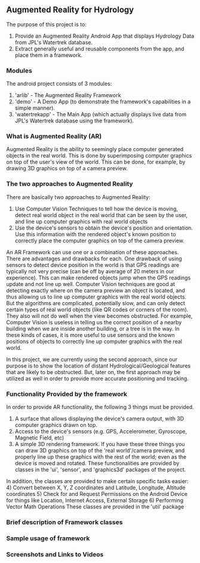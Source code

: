 ## Augmented Reality for Hydrology
The purpose of this project is to:
1) Provide an Augmented Reality Android App that displays Hydrology Data from JPL's Watertrek database.
2) Extract generally useful and reusable components from the app, and place them in a framework.

### Modules
The android project consists of 3 modules:
1) 'arlib' - The Augmented Reality Framework
2) 'demo' - A Demo App (to demonstrate the framework's capabilities in a simple manner).
3) 'watertrekapp' - The Main App (which actually displays live data from JPL's Watertrek database using the framework).

### What is Augmented Reality (AR)
Augmented Reality is the ability to seemingly place computer generated objects in the real world. This is done by superimposing computer graphics on top of the user's view of the world. This can be done, for example, by drawing 3D graphics on top of a camera preview.

### The two approaches to Augmented Reality
There are basically two approaches to Augmented Reality:

1) Use Computer Vision Techniques to tell how the device is moving, detect real world object in the real world that can be seen by the user, and line up computer graphics with real world objects
2) Use the device's sensors to obtain the device's position and orientation. Use this information with the rendered object's known position to correctly place the computer graphics on top of the camera preview.

An AR Framework can use one or a combination of these approaches. There are advantages and drawbacks for each. One drawback of using sensors to detect device position in the world is that GPS readings are typically not very precise (can be off by average of 20 meters in our experience). This can make rendered objects jump when the GPS readings update and not line up well. Computer Vision techniques are good at detecting exactly where on the camera preview an object is located, and thus allowing us to line up computer graphics with the real world objects. But the algorithms are complicated, potentially slow, and can only detect certain types of real world objects (like QR codes or corners of the room). They also will not do well when the view becomes obstructed. For example, Computer Vision is useless in telling us the correct position of a nearby building when we are inside another building, or a tree is in the way. In these kinds of cases, it is more useful to use sensors and the known positions of objects to correctly line up computer graphics with the real world.

In this project, we are currently using the second approach, since our purpose is to show the location of distant Hydrological/Geological features that are likely to be obstructed. But, later on, the first approach may be utilized as well in order to provide more accurate positioning and tracking.


### Functionality Provided by the framework
In order to provide AR functionality, the following 3 things must be provided.
1) A surface that allows displaying the device's camera output, with 3D computer graphics drawn on top.
2) Access to the device's sensors (e.g. GPS, Accelerometer, Gyroscope, Magnetic Field, etc)
3) A simple 3D rendering framework.
If you have these three things you can draw 3D graphics on top of the 'real world'/camera preview, and properly line up these graphics with the rest of the world; even as the device is moved and rotated. These functionalities are provided by classes in the 'ui', 'sensor', and 'graphics3d' packages of the project.

In addition, the classes are provided to make certain specific tasks easier:
4) Convert between X, Y, Z coordinates and Latitude, Longitude, Altitude coordinates
5) Check for and Request Permissions on the Android Device for things like Location, Internet Access, External Storage
6) Performing Vector Math Operations
These classes are provided in the 'util' package

### Brief description of Framework classes

### Sample usage of framework

### Screenshots and Links to Videos


